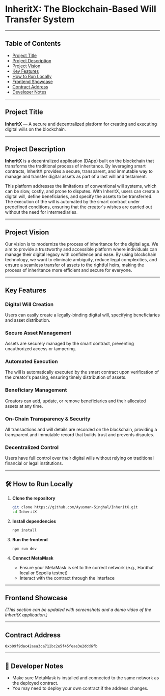 # InheritX: The Blockchain-Based Will Transfer System

---

## Table of Contents
- [Project Title](#project-title)  
- [Project Description](#project-description)  
- [Project Vision](#project-vision)
- [Key Features](#key-features)
- [How to Run Locally](#-how-to-run-locally)
- [Frontend Showcase](#frontend-showcase)
- [Contract Address](#contract-address)
- [Developer Notes](#-developer-notes)

---

## Project Title
**InheritX** — A secure and decentralized platform for creating and executing digital wills on the blockchain.

---

## Project Description
**InheritX** is a decentralized application (DApp) built on the blockchain that transforms the traditional process of inheritance. By leveraging smart contracts, InheritX provides a secure, transparent, and immutable way to manage and transfer digital assets as part of a last will and testament.

This platform addresses the limitations of conventional will systems, which can be slow, costly, and prone to disputes. With InheritX, users can create a digital will, define beneficiaries, and specify the assets to be transferred. The execution of the will is automated by the smart contract under predefined conditions, ensuring that the creator's wishes are carried out without the need for intermediaries.

---

## Project Vision
Our vision is to modernize the process of inheritance for the digital age. We aim to provide a trustworthy and accessible platform where individuals can manage their digital legacy with confidence and ease. By using blockchain technology, we want to eliminate ambiguity, reduce legal complexities, and ensure a seamless transfer of assets to the rightful heirs, making the process of inheritance more efficient and secure for everyone.

---

## Key Features

### Digital Will Creation  
Users can easily create a legally-binding digital will, specifying beneficiaries and asset distribution.

### Secure Asset Management  
Assets are securely managed by the smart contract, preventing unauthorized access or tampering.

### Automated Execution  
The will is automatically executed by the smart contract upon verification of the creator's passing, ensuring timely distribution of assets.

### Beneficiary Management  
Creators can add, update, or remove beneficiaries and their allocated assets at any time.

### On-Chain Transparency & Security  
All transactions and will details are recorded on the blockchain, providing a transparent and immutable record that builds trust and prevents disputes.

### Decentralized Control
Users have full control over their digital wills without relying on traditional financial or legal institutions.

---

## 🛠️ How to Run Locally

1. **Clone the repository**
   ```bash
   git clone https://github.com/Ayusman-Singhal/InheritX.git
   cd InheritX
   ```

2. **Install dependencies**
   ```bash
   npm install
   ```

3. **Run the frontend**
   ```bash
   npm run dev
   ```

4. **Connect MetaMask**
   - Ensure your MetaMask is set to the correct network (e.g., Hardhat local or Sepolia testnet)
   - Interact with the contract through the interface

---

## Frontend Showcase
*(This section can be updated with screenshots and a demo video of the InheritX application.)*

---

## Contract Address
```
0xb09f9dac42aea3ca712bc2e5f45feae3e2ddd6fb
```
---

## 📌 Developer Notes
- Make sure MetaMask is installed and connected to the same network as the deployed contract.
- You may need to deploy your own contract if the address changes.
